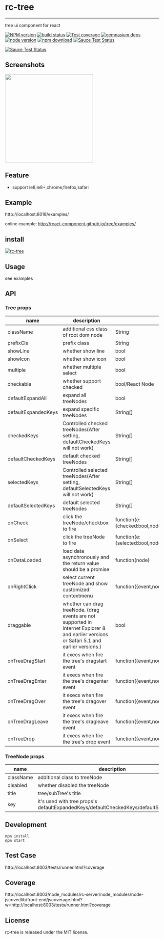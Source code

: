 # rc-tree
---

tree ui component for react

[![NPM version][npm-image]][npm-url]
[![build status][travis-image]][travis-url]
[![Test coverage][coveralls-image]][coveralls-url]
[![gemnasium deps][gemnasium-image]][gemnasium-url]
[![node version][node-image]][node-url]
[![npm download][download-image]][download-url]
[![Sauce Test Status](https://saucelabs.com/buildstatus/rc-tree)](https://saucelabs.com/u/rc-tree)

[![Sauce Test Status](https://saucelabs.com/browser-matrix/rc-tree.svg)](https://saucelabs.com/u/rc-tree)

[npm-image]: http://img.shields.io/npm/v/rc-tree.svg?style=flat-square
[npm-url]: http://npmjs.org/package/rc-tree
[travis-image]: https://img.shields.io/travis/react-component/tree.svg?style=flat-square
[travis-url]: https://travis-ci.org/react-component/tree
[coveralls-image]: https://img.shields.io/coveralls/react-component/tree.svg?style=flat-square
[coveralls-url]: https://coveralls.io/r/react-component/tree?branch=master
[gemnasium-image]: http://img.shields.io/gemnasium/react-component/tree.svg?style=flat-square
[gemnasium-url]: https://gemnasium.com/react-component/tree
[node-image]: https://img.shields.io/badge/node.js-%3E=_0.10-green.svg?style=flat-square
[node-url]: http://nodejs.org/download/
[download-image]: https://img.shields.io/npm/dm/rc-tree.svg?style=flat-square
[download-url]: https://npmjs.org/package/rc-tree

## Screenshots

<img src="https://t.alipayobjects.com/images/T15BpfXn8nXXXXXXXX.png" width="288"/>


## Feature

* support ie8,ie8+,chrome,firefox,safari


## Example

http://localhost:8018/examples/

online example: http://react-component.github.io/tree/examples/


## install

[![rc-tree](https://nodei.co/npm/rc-tree.png)](https://npmjs.org/package/rc-tree)

## Usage

see examples

## API

### Tree props

| name     | description    | type     | default      |
|----------|----------------|----------|--------------|
|className | additional css class of root dom node | String | '' |
|prefixCls | prefix class | String | '' |
|showLine | whether show line | bool | true |
|showIcon | whether show icon | bool | true |
|multiple | whether multiple select | bool | false |
|checkable | whether support checked | bool/React Node | false |
|defaultExpandAll | expand all treeNodes | bool | false |
|defaultExpandedKeys | expand specific treeNodes | String[] | false |
|checkedKeys | Controlled checked treeNodes(After setting, defaultCheckedKeys will not work) | String[] | [] |
|defaultCheckedKeys | default checked treeNodes | String[] | [] |
|selectedKeys | Controlled selected treeNodes(After setting, defaultSelectedKeys will not work) | String[] | [] |
|defaultSelectedKeys | default selected treeNodes | String[] | [] |
|onCheck | click the treeNode/checkbox to fire | function(e:{checked:bool,node,checkedKeys,event}) | - |
|onSelect | click the treeNode to fire | function(e:{selected:bool,node,checkedKeys,event}) | - |
|onDataLoaded | load data asynchronously and the return value should be a promise | function(node) | - |
|onRightClick | select current treeNode and show customized contextmenu | function({event,node}) | - |
|draggable | whether can drag treeNode. (drag events are not supported in Internet Explorer 8 and earlier versions or Safari 5.1 and earlier versions.) | bool | false |
|onTreeDragStart | it execs when fire the tree's dragstart event | function({event,node}) | - |
|onTreeDragEnter | it execs when fire the tree's dragenter event | function({event,node}) | - |
|onTreeDragOver | it execs when fire the tree's dragover event | function({event,node}) | - |
|onTreeDragLeave | it execs when fire the tree's dragleave event | function({event,node}) | - |
|onTreeDrop | it execs when fire the tree's drop event | function({event,node,dragNode,dragNodesKeys}) | - |

### TreeNode props

| name     | description    | type     | default      |
|----------|----------------|----------|--------------|
|className | additional class to treeNode | String | '' |
|disabled | whether disabled the treeNode | bool | false |
|title | tree/subTree's title | String | '---' |
|key | it's used with tree props's defaultExpandedKeys/defaultCheckedKeys/defaultSelectedKeys | String | treeNode's position |


## Development

```
npm install
npm start
```

## Test Case

http://localhost:8003/tests/runner.html?coverage

## Coverage

http://localhost:8003/node_modules/rc-server/node_modules/node-jscover/lib/front-end/jscoverage.html?w=http://localhost:8003/tests/runner.html?coverage

## License

rc-tree is released under the MIT license.
